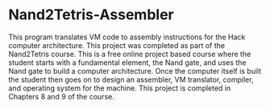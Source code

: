 # Nand2Tetris-Assembler

This program translates VM code to assembly instructions for the Hack computer architecture. This project was completed as part of the Nand2Tetris course. This is a free online project based course where the student starts with a fundamental element, the Nand gate, and uses the Nand gate to build a computer architecture. Once the computer itself is built the student then goes on to design an assembler, VM translator, compiler, and operating system for the machine. This project is completed in Chapters 8 and 9 of the course. 
